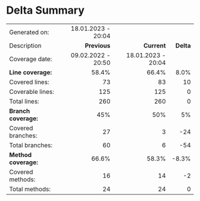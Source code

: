 # Delta Summary
|||||
|:---|---:|---:|---:|
| Generated on: | 18.01.2023 - 20:04 | | |
| Description | **Previous** | **Current** | **Delta** |
| Coverage date: | 09.02.2022 - 20:50 | 18.01.2023 - 20:04 | |
| **Line coverage:** | 58.4% | 66.4% | 8.0% |
| Covered lines: | 73 | 83 | 10 |
| Coverable lines: | 125 | 125 | 0 |
| Total lines: | 260 | 260 | 0 |
| **Branch coverage:** | 45% | 50% | 5% |
| Covered branches: | 27 | 3 | -24 |
| Total branches: | 60 | 6 | -54 |
| **Method coverage:** | 66.6% | 58.3% | -8.3% |
| Covered methods: | 16 | 14 | -2 |
| Total methods: | 24 | 24 | 0 |
